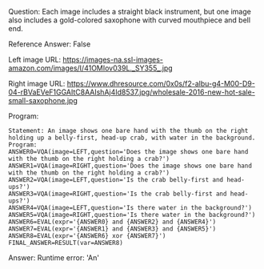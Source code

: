 Question: Each image includes a straight black instrument, but one image also includes a gold-colored saxophone with curved mouthpiece and bell end.

Reference Answer: False

Left image URL: https://images-na.ssl-images-amazon.com/images/I/41OMIov039L._SY355_.jpg

Right image URL: https://www.dhresource.com/0x0s/f2-albu-g4-M00-D9-04-rBVaEVeF1GGAItC8AAIshAj4Id8537.jpg/wholesale-2016-new-hot-sale-small-saxophone.jpg

Program:

```
Statement: An image shows one bare hand with the thumb on the right holding up a belly-first, head-up crab, with water in the background.
Program:
ANSWER0=VQA(image=LEFT,question='Does the image shows one bare hand with the thumb on the right holding a crab?')
ANSWER1=VQA(image=RIGHT,question='Does the image shows one bare hand with the thumb on the right holding a crab?')
ANSWER2=VQA(image=LEFT,question='Is the crab belly-first and head-ups?')
ANSWER3=VQA(image=RIGHT,question='Is the crab belly-first and head-ups?')
ANSWER4=VQA(image=LEFT,question='Is there water in the background?')
ANSWER5=VQA(image=RIGHT,question='Is there water in the background?')
ANSWER6=EVAL(expr='{ANSWER0} and {ANSWER2} and {ANSWER4}')
ANSWER7=EVAL(expr='{ANSWER1} and {ANSWER3} and {ANSWER5}')
ANSWER8=EVAL(expr='{ANSWER6} xor {ANSWER7}')
FINAL_ANSWER=RESULT(var=ANSWER8)
```
Answer: Runtime error: 'An'

